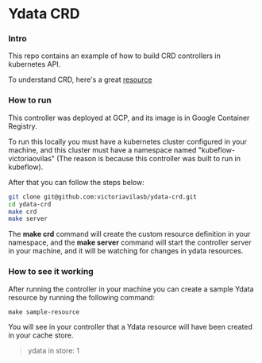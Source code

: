 # Ydata CRD 

### Intro

This repo contains an example of how to build CRD controllers in kubernetes API. 

To understand CRD, here's a great [resource](https://www.youtube.com/watch?v=xGafiZEX0YA&t=756s)

### How to run

This controller was deployed at GCP, and its image is in Google Container Registry.

To run this locally you must have a kubernetes cluster configured in your machine, and this cluster must have a namespace named "kubeflow-victoriaovilas" (The reason is because this controller was built to run in kubeflow). 

After that you can follow the steps below:
```sh
git clone git@github.com:victoriavilasb/ydata-crd.git
cd ydata-crd
make crd
make server
```

The **make crd** command will create the custom resource definition in your namespace, and the **make server** command will start the controller server in your machine, and it will be watching for changes in ydata resources.

### How to see it working

After running the controller in your machine you can create a sample Ydata resource by running the following command:

```
make sample-resource
```

You will see in your controller that a Ydata resource will have been created in your cache store. 

> ydata in store: 1
